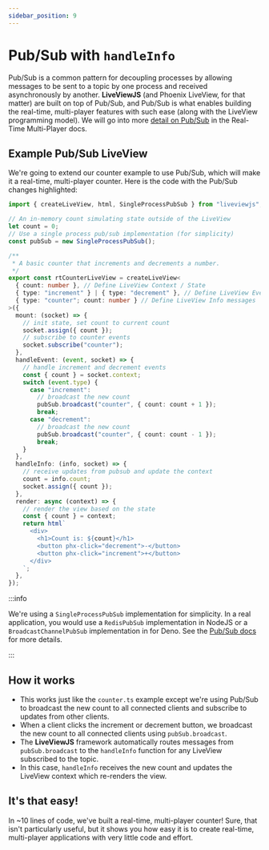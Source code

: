 ```yaml
---
sidebar_position: 9
---
```


# Pub/Sub with `handleInfo`

Pub/Sub is a common pattern for decoupling processes by allowing messages to be sent to a topic by one process and
received asynchronously by another. **LiveViewJS** (and Phoenix LiveView, for that matter) are built on top of Pub/Sub,
and Pub/Sub is what enables building the real-time, multi-player features with such ease (along with the LiveView
programming model). We will go into more [detail on Pub/Sub](/docs/category/real-time--multi-player) in the Real-Time
Multi-Player docs.

## Example Pub/Sub LiveView

We're going to extend our counter example to use Pub/Sub, which will make it a real-time, multi-player counter. Here is
the code with the Pub/Sub changes highlighted:

```ts title="realtimeCounterLiveView.ts" {3-6,14,17-20,27-28,31-32,36-40}
import { createLiveView, html, SingleProcessPubSub } from "liveviewjs";

// An in-memory count simulating state outside of the LiveView
let count = 0;
// Use a single process pub/sub implementation (for simplicity)
const pubSub = new SingleProcessPubSub();

/**
 * A basic counter that increments and decrements a number.
 */
export const rtCounterLiveView = createLiveView<
  { count: number }, // Define LiveView Context / State
  { type: "increment" } | { type: "decrement" }, // Define LiveView Events
  { type: "counter"; count: number } // Define LiveView Info messages
>({
  mount: (socket) => {
    // init state, set count to current count
    socket.assign({ count });
    // subscribe to counter events
    socket.subscribe("counter");
  },
  handleEvent: (event, socket) => {
    // handle increment and decrement events
    const { count } = socket.context;
    switch (event.type) {
      case "increment":
        // broadcast the new count
        pubSub.broadcast("counter", { count: count + 1 });
        break;
      case "decrement":
        // broadcast the new count
        pubSub.broadcast("counter", { count: count - 1 });
        break;
    }
  },
  handleInfo: (info, socket) => {
    // receive updates from pubsub and update the context
    count = info.count;
    socket.assign({ count });
  },
  render: async (context) => {
    // render the view based on the state
    const { count } = context;
    return html`
      <div>
        <h1>Count is: ${count}</h1>
        <button phx-click="decrement">-</button>
        <button phx-click="increment">+</button>
      </div>
    `;
  },
});
```

:::info

We're using a `SingleProcessPubSub` implementation for simplicity. In a real application, you would use a
`RedisPubSub` implementation in NodeJS or a `BroadcastChannelPubSub` implementation in for Deno. See the
[Pub/Sub docs](/docs/real-time-multi-player-pub-sub/overview) for more details.

:::

## How it works

- This works just like the `counter.ts` example except we're using Pub/Sub to broadcast the new count to all connected
  clients and subscribe to updates from other clients.
- When a client clicks the increment or decrement button, we broadcast the new count to all connected clients using
  `pubSub.broadcast`.
- The **LiveViewJS** framework automatically routes messages from `pubSub.broadcast` to the `handleInfo` function for
  any LiveView subscribed to the topic.
- In this case, `handleInfo` receives the new count and updates the LiveView context which re-renders the view.

## It's that easy!

In ~10 lines of code, we've built a real-time, multi-player counter! Sure, that isn't particularly useful, but it shows you how easy it is to create real-time, multi-player applications with very little code and effort.

